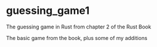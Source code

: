 # guessing_game1
The guessing game in Rust from chapter 2 of the Rust Book

The basic game from the book, plus some of my additions
